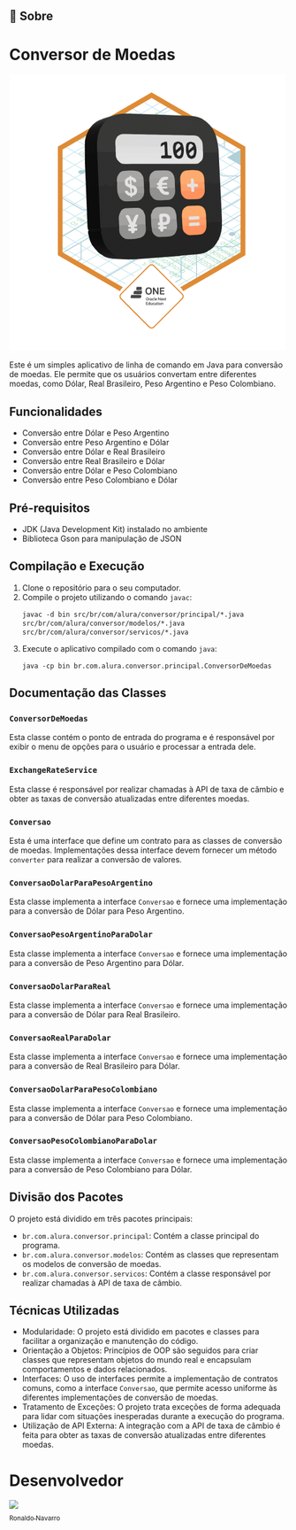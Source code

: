 ## 🔖 Sobre

# Conversor de Moedas

![Badge](assets/Badge-conversor.png)

Este é um simples aplicativo de linha de comando em Java para conversão de moedas. Ele permite que os usuários convertam entre diferentes moedas, como Dólar, Real Brasileiro, Peso Argentino e Peso Colombiano.

## Funcionalidades

- Conversão entre Dólar e Peso Argentino
- Conversão entre Peso Argentino e Dólar
- Conversão entre Dólar e Real Brasileiro
- Conversão entre Real Brasileiro e Dólar
- Conversão entre Dólar e Peso Colombiano
- Conversão entre Peso Colombiano e Dólar

## Pré-requisitos

- JDK (Java Development Kit) instalado no ambiente
- Biblioteca Gson para manipulação de JSON

## Compilação e Execução

1. Clone o repositório para o seu computador.
2. Compile o projeto utilizando o comando `javac`:
    ```
    javac -d bin src/br/com/alura/conversor/principal/*.java src/br/com/alura/conversor/modelos/*.java src/br/com/alura/conversor/servicos/*.java
    ```
3. Execute o aplicativo compilado com o comando `java`:
    ```
    java -cp bin br.com.alura.conversor.principal.ConversorDeMoedas
    ```

## Documentação das Classes

### `ConversorDeMoedas`

Esta classe contém o ponto de entrada do programa e é responsável por exibir o menu de opções para o usuário e processar a entrada dele.

### `ExchangeRateService`

Esta classe é responsável por realizar chamadas à API de taxa de câmbio e obter as taxas de conversão atualizadas entre diferentes moedas.

### `Conversao`

Esta é uma interface que define um contrato para as classes de conversão de moedas. Implementações dessa interface devem fornecer um método `converter` para realizar a conversão de valores.

### `ConversaoDolarParaPesoArgentino`

Esta classe implementa a interface `Conversao` e fornece uma implementação para a conversão de Dólar para Peso Argentino.

### `ConversaoPesoArgentinoParaDolar`

Esta classe implementa a interface `Conversao` e fornece uma implementação para a conversão de Peso Argentino para Dólar.

### `ConversaoDolarParaReal`

Esta classe implementa a interface `Conversao` e fornece uma implementação para a conversão de Dólar para Real Brasileiro.

### `ConversaoRealParaDolar`

Esta classe implementa a interface `Conversao` e fornece uma implementação para a conversão de Real Brasileiro para Dólar.

### `ConversaoDolarParaPesoColombiano`

Esta classe implementa a interface `Conversao` e fornece uma implementação para a conversão de Dólar para Peso Colombiano.

### `ConversaoPesoColombianoParaDolar`

Esta classe implementa a interface `Conversao` e fornece uma implementação para a conversão de Peso Colombiano para Dólar.

## Divisão dos Pacotes

O projeto está dividido em três pacotes principais:

- `br.com.alura.conversor.principal`: Contém a classe principal do programa.
- `br.com.alura.conversor.modelos`: Contém as classes que representam os modelos de conversão de moedas.
- `br.com.alura.conversor.servicos`: Contém a classe responsável por realizar chamadas à API de taxa de câmbio.

## Técnicas Utilizadas

- Modularidade: O projeto está dividido em pacotes e classes para facilitar a organização e manutenção do código.
- Orientação a Objetos: Princípios de OOP são seguidos para criar classes que representam objetos do mundo real e encapsulam comportamentos e dados relacionados.
- Interfaces: O uso de interfaces permite a implementação de contratos comuns, como a interface `Conversao`, que permite acesso uniforme às diferentes implementações de conversão de moedas.
- Tratamento de Exceções: O projeto trata exceções de forma adequada para lidar com situações inesperadas durante a execução do programa.
- Utilização de API Externa: A integração com a API de taxa de câmbio é feita para obter as taxas de conversão atualizadas entre diferentes moedas.

# Desenvolvedor

[<img loading="lazy" src="https://avatars.githubusercontent.com/u/134724019?v=4" width=115><br><sub>Ronaldo Navarro</sub>](https://github.com/ronaldosnavarro)
